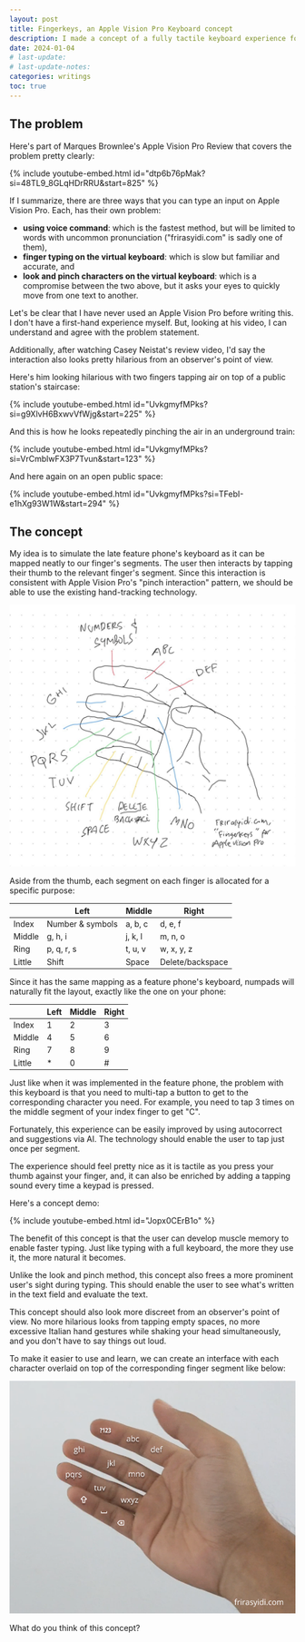 ```yaml
---
layout: post
title: Fingerkeys, an Apple Vision Pro Keyboard concept
description: I made a concept of a fully tactile keyboard experience for Apple Vision Pro
date: 2024-01-04
# last-update:
# last-update-notes:
categories: writings
toc: true
---
```


## The problem

Here's part of Marques Brownlee's Apple Vision Pro Review that covers the problem pretty clearly:

{% include youtube-embed.html id="dtp6b76pMak?si=48TL9_8GLqHDrRRU&amp;start=825" %}

If I summarize, there are three ways that you can type an input on Apple Vision Pro. Each, has their own problem:

- **using voice command**: which is the fastest method, but will be limited to words with uncommon pronunciation ("frirasyidi.com" is sadly one of them),
- **finger typing on the virtual keyboard**: which is slow but familiar and accurate, and
- **look and pinch characters on the virtual keyboard**: which is a compromise between the two above, but it asks your eyes to quickly move from one text to another.

Let's be clear that I have never used an Apple Vision Pro before writing this. I don't have a first-hand experience myself. But, looking at his video, I can understand and agree with the problem statement.

Additionally, after watching Casey Neistat's review video, I'd say the interaction also looks pretty hilarious from an observer's point of view.

Here's him looking hilarious with two fingers tapping air on top of a public station's staircase:

{% include youtube-embed.html id="UvkgmyfMPks?si=g9XlvH6BxwvVfWjg&amp;start=225" %}

And this is how he looks repeatedly pinching the air in an underground train:

{% include youtube-embed.html id="UvkgmyfMPks?si=VrCmblwFX3P7Tvun&amp;start=123" %}

And here again on an open public space:

{% include youtube-embed.html id="UvkgmyfMPks?si=TFebI-e1hXg93W1W&amp;start=294" %}

## The concept

My idea is to simulate the late feature phone's keyboard as it can be mapped neatly to our finger's segments. The user then interacts by tapping their thumb to the relevant finger's segment. Since this interaction is consistent with Apple Vision Pro's "pinch interaction" pattern, we should be able to use the existing hand-tracking technology.

![Fingerkeys' napkin concept](/assets/2024-01-04-apple-vision-pro-keyboard/fingerkeys-napkin-concept.png)

Aside from the thumb, each segment on each finger is allocated for a specific purpose:

|        | Left             | Middle  | Right            |
| ------ | ---------------- | ------- | ---------------- |
| Index  | Number & symbols | a, b, c | d, e, f          |
| Middle | g, h, i          | j, k, l | m, n, o          |
| Ring   | p, q, r, s       | t, u, v | w, x, y, z       |
| Little | Shift            | Space   | Delete/backspace |

Since it has the same mapping as a feature phone's keyboard, numpads will naturally fit the layout, exactly like the one on your phone:

|        | Left | Middle | Right |
| ------ | ---- | ------ | ----- |
| Index  | 1    | 2      | 3     |
| Middle | 4    | 5      | 6     |
| Ring   | 7    | 8      | 9     |
| Little | \*   | 0      | #     |

Just like when it was implemented in the feature phone, the problem with this keyboard is that you need to multi-tap a button to get to the corresponding character you need. For example, you need to tap 3 times on the middle segment of your index finger to get "C".

Fortunately, this experience can be easily improved by using autocorrect and suggestions via AI. The technology should enable the user to tap just once per segment.

The experience should feel pretty nice as it is tactile as you press your thumb against your finger, and, it can also be enriched by adding a tapping sound every time a keypad is pressed.

Here's a concept demo:

{% include youtube-embed.html id="Jopx0CErB1o" %}

The benefit of this concept is that the user can develop muscle memory to enable faster typing. Just like typing with a full keyboard, the more they use it, the more natural it becomes.

Unlike the look and pinch method, this concept also frees a more prominent user's sight during typing. This should enable the user to see what's written in the text field and evaluate the text.

This concept should also look more discreet from an observer's point of view. No more hilarious looks from tapping empty spaces, no more excessive Italian hand gestures while shaking your head simultaneously, and you don't have to say things out loud.

To make it easier to use and learn, we can create an interface with each character overlaid on top of the corresponding finger segment like below:

![Fingerkeys' interface](/assets/2024-01-04-apple-vision-pro-keyboard/fingerkeys-interface.png)

What do you think of this concept?
